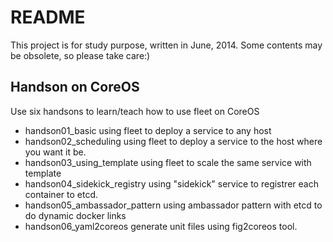 # README

This project is for study purpose, written in June, 2014. Some contents may be obsolete, so please take care:)

## Handson on CoreOS
 
Use six handsons to learn/teach how to use fleet on CoreOS

- handson01_basic using fleet to deploy a service to any host
- handson02_scheduling using fleet to deploy a service to the host where you want it be.
- handson03_using_template using fleet to scale the same service with template
- handson04_sidekick_registry using "sidekick" service to registrer each container to etcd.
- handson05_ambassador_pattern using ambassador pattern with etcd to do dynamic docker links
- handson06_yaml2coreos generate unit files using fig2coreos tool. 

